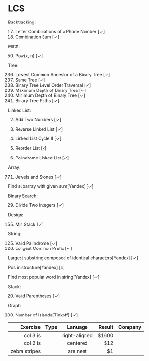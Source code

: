 # LCS
Backtracking:

  17. Letter Combinations of a Phone Number [✓]
  39. Combination Sum [✓]

Math:

  50. Pow(x, n) [✓]

Tree:

  236. Lowest Common Ancestor of a Binary Tree [✓]
  100. Same Tree [✓]
  102. Binary Tree Level Order Traversal [✓]
  104. Maximum Depth of Binary Tree [✓]
  111. Minimum Depth of Binary Tree [✓]
  257. Binary Tree Paths [✓]

Linked List:

  2. Add Two Numbers [✓]
  206. Reverse Linked List [✓]
  
  142. Linked List Cycle II [✓]
  143. Reorder List [🞪]
  234. Palindrome Linked List [✓]

Array:

  771. Jewels and Stones [✓]
  
  Find subarray with given sum[Yandex] [✓]
  
Binary Search:

  29. Divide Two Integers [✓]
  
Design:

  155. Min Stack [✓]
  
String:

  125. Valid Palindrome [✓]
  14. Longest Common Prefix [✓]
  
  Largest substring composed of identical characters[Yandex] [✓]

  Pos in structure[Yandex] [🞪]

  Find most popular word in string[Yandex] [✓]
  
Stack:

  20. Valid Parentheses [✓]
  
Graph:

  200. Number of Islands[Tinkoff] [✓]
  
| Exercise      | Type |Lanuage        | Result|Company|
| -------------:|-----:|:-------------:| -----:|------:|
| col 3 is      |      | right-aligned | $1600 |       |
| col 2 is      |      | centered      |   $12 |       |
| zebra stripes |      | are neat      |    $1 |       |

